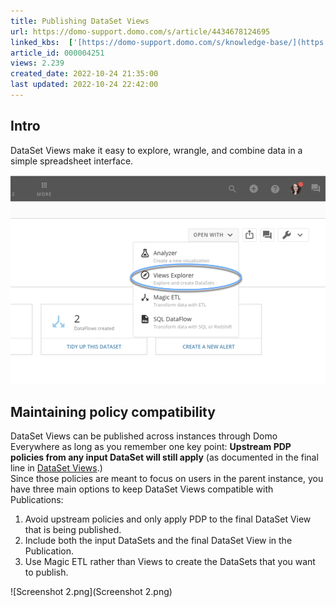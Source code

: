 ```yaml
---
title: Publishing DataSet Views
url: https://domo-support.domo.com/s/article/4434678124695
linked_kbs:  ['[https://domo-support.domo.com/s/knowledge-base/](https://domo-support.domo.com/s/knowledge-base/)', '[https://domo-support.domo.com/s/](https://domo-support.domo.com/s/)', '[https://domo-support.domo.com/s/topic/0TO5w000000ZamqGAC](https://domo-support.domo.com/s/topic/0TO5w000000ZamqGAC)', '[https://domo-support.domo.com/s/topic/0TO5w000000ZanbGAC](https://domo-support.domo.com/s/topic/0TO5w000000ZanbGAC)', '[https://domo-support.domo.com/s/article/360046074774](https://domo-support.domo.com/s/article/360046074774)', '[https://domo-support.domo.com/s/article/4434678124695](https://domo-support.domo.com/s/article/4434678124695)', '[https://domo-support.domo.com/s/topic/0TO5w000000ZanbGAC/domo-everywhere](https://domo-support.domo.com/s/topic/0TO5w000000ZanbGAC/domo-everywhere)', '[https://domo-support.domo.com/s/article/360043429933](https://domo-support.domo.com/s/article/360043429933)', '[https://domo-support.domo.com/s/article/360043429953](https://domo-support.domo.com/s/article/360043429953)', '[https://domo-support.domo.com/s/article/360042925494](https://domo-support.domo.com/s/article/360042925494)', '[https://domo-support.domo.com/s/article/360043429913](https://domo-support.domo.com/s/article/360043429913)', '[https://domo-support.domo.com/s/article/4408174643607](https://domo-support.domo.com/s/article/4408174643607)', '[https://domo-support.domo.com/s/login/](https://domo-support.domo.com/s/login/)']
article_id: 000004251
views: 2.239
created_date: 2022-10-24 21:35:00
last updated: 2022-10-24 22:42:00
---
```




Intro
-----


DataSet Views make it easy to explore, wrangle, and combine data in a simple spreadsheet interface.


![Screenshot_1.png](Screenshot_1.png)


Maintaining policy compatibility
--------------------------------


DataSet Views can be published across instances through Domo Everywhere as long as you remember one key point: **Upstream PDP policies from any input DataSet will still apply** (as documented in the final line in [DataSet Views](/s/article/360046074774).)  
Since those policies are meant to focus on users in the parent instance, you have three main options to keep DataSet Views compatible with Publications:


1. Avoid upstream policies and only apply PDP to the final DataSet View that is being published.
2. Include both the input DataSets and the final DataSet View in the Publication.
3. Use Magic ETL rather than Views to create the DataSets that you want to publish.


![Screenshot 2.png](Screenshot 2.png)

